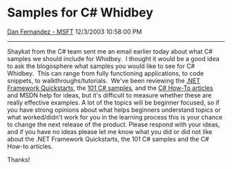 <div id="page">

# Samples for C\# Whidbey

[Dan Fernandez -
MSFT](https://social.msdn.microsoft.com/profile/Dan%20Fernandez%20-%20MSFT)
12/3/2003 10:58:00 PM

-----

<div id="content">

Shaykat from the C\# team sent me an email earlier today about what C\#
samples we should include for Whidbey.  I thought it would be a good
idea to ask the blogosphere what samples you would like to see for C\#
Whidbey.  This can range from fully functioning applications, to code
snippets, to walkthroughs/tutorials.  We've been reviewing the [.NET
Framework Quickstarts](http://samples.gotdotnet.com/quickstart/), the
[101 C\#
samples](http://download.microsoft.com/download/6/4/7/6474467e-b2b7-40ea-a478-1d3296e78adf/CSharp.msi),
and the [C\# How-To
articles](http://support.microsoft.com/common/canned.aspx?R=d&H=List%20of%20How%20To%20Articles&LL=kbcsharpnet&Sz=kbhowto)
and MSDN help for ideas, but it's difficult to measure whether these are
really effective examples. A lot of the topics will be beginner focused,
so if you have strong opinions about what helps beginners understand
topics or what worked/didn't work for you in the learning process this
is your chance to change the next release of the product. Please respond
with your ideas, and if you have no ideas please let me know what you
did or did not like about the .NET Framework Quickstarts, the 101 C\#
samples and the C\# How-to articles.

Thanks\!

</div>

</div>
